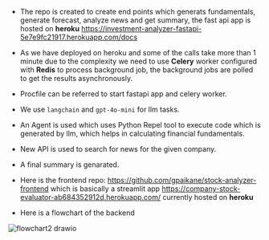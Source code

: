 * The repo is created to create end points which generats fundamentals, generate forecast, analyze news and get summary, the fast api app is hosted on **heroku** https://investment-analyzer-fastapi-5e7e9fc21917.herokuapp.com/docs
* As we have deployed on heroku and some of the calls take more than 1 minute due to the complexity we need to use **Celery** worker configured with **Redis** to process background job, the background jobs are polled to get the results asynchronously. 
* Procfile can be referred to start fastapi app and celery worker.
* We use `langchain` and `gpt-4o-mini` for llm tasks.
* An Agent is used which uses Python Repel tool to execute code which is generated by llm, which helps in calculating financial fundamentals.
* New API is used to search for news for the given company.
* A final summary is genarated.
* Here is the frontend repo: https://github.com/gpaikane/stock-analyzer-frontend which is basically a streamlit app https://company-stock-evaluator-ab684352912d.herokuapp.com/ currently hosted on **heroku**
  
* Here is a flowchart of the backend

![flowchart2 drawio](https://github.com/user-attachments/assets/66d1690a-a72f-41da-a618-040558c260cc)
